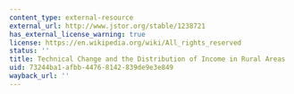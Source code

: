 ```yaml
---
content_type: external-resource
external_url: http://www.jstor.org/stable/1238721
has_external_license_warning: true
license: https://en.wikipedia.org/wiki/All_rights_reserved
status: ''
title: Technical Change and the Distribution of Income in Rural Areas
uid: 73244ba1-afbb-4476-8142-839de9e3e849
wayback_url: ''
---
```

